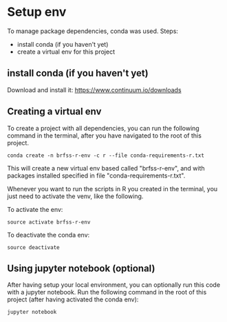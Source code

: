 
# Setup env

To manage package dependencies, conda was used. Steps:
* install conda (if you haven't yet)
* create a virtual env for this project

## install conda (if you haven't yet)
Download and install it: https://www.continuum.io/downloads

## Creating a virtual env

To create a project with all dependencies, you can run the following command in 
the terminal, after you have navigated to the root of this project.
```
conda create -n brfss-r-env -c r --file conda-requirements-r.txt
```
This will create a new virtual env based called "brfss-r-env", and with packages installed specified in file "conda-requirements-r.txt".

Whenever you want to run the scripts in R you created in the terminal, you just need to activate the venv, like the following.

To activate the env:
```
source activate brfss-r-env
```

To deactivate the conda env:
```
source deactivate
```

## Using jupyter notebook (optional)

After having setup your local environment, you can optionally run this code with a jupyter notebook. Run the following command in the root of this project (after having activated the conda env):
```
jupyter notebook
```




